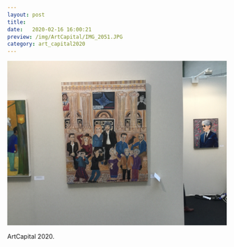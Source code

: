 ```yaml
---
layout: post
title:  
date:   2020-02-16 16:00:21
preview: /img/ArtCapital/IMG_2051.JPG
category: art_capital2020
---
```


![Picture 1](/img/ArtCapital/IMG_2051.JPG) 


ArtCapital 2020.


